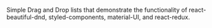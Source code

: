 Simple Drag and Drop lists that demonstrate the functionality of react-beautiful-dnd, styled-components, material-UI, and react-redux.
